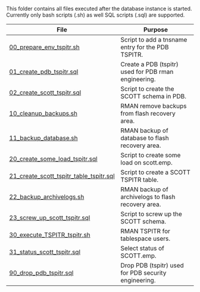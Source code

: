 This folder contains all files executed after the database instance is started. Currently only bash scripts (.sh) as well SQL scripts (.sql) are supported. 

| File                                                                               | Purpose                                              |
|------------------------------------------------------------------------------------|------------------------------------------------------|
| [00_prepare_env_tspitr.sh](00_prepare_env_tspitr.sh)                               | Script to add a tnsname entry for the PDB TSPITR.    |
| [01_create_pdb_tspitr.sql](01_create_pdb_tspitr.sql)                               | Create a PDB (tspitr) used for PDB rman engineering. |
| [02_create_scott_tspitr.sql](02_create_scott_tspitr.sql)                           | Script to create the SCOTT schema in PDB.            |
| [10_cleanup_backups.sh](10_cleanup_backups.sh)                                     | RMAN remove backups from flash recovery area.        |
| [11_backup_database.sh](11_backup_database.sh)                                     | RMAN backup of database to flash recovery area.      |
| [20_create_some_load_tspitr.sql](20_create_some_load_tspitr.sql)                   | Script to create some load on scott.emp.             |
| [21_create_scott_tspitr_table_tspitr.sql](21_create_scott_tspitr_table_tspitr.sql) | Script to create a SCOTT TSPITR table.               |
| [22_backup_archivelogs.sh](22_backup_archivelogs.sh)                               | RMAN backup of archivelogs to flash recovery area.   |
| [23_screw_up_scott_tspitr.sql](23_screw_up_scott_tspitr.sql)                       | Script to screw up the SCOTT schema.                 |
| [30_execute_TSPITR_tspitr.sh](30_execute_TSPITR_tspitr.sh)                         | RMAN TSPITR for tablespace users.                    |
| [31_status_scott_tspitr.sql](31_status_scott_tspitr.sql)                           | Select status of SCOTT.emp.                          |
| [90_drop_pdb_tspitr.sql](90_drop_pdb_tspitr.sql)                                   | Drop PDB (tspitr) used for PDB security engineering. |